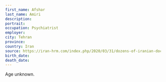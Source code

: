 ```yaml
---
first_name: Afshar
last_name: Amiri
description: 
portrait: 
occupation: Psychiatrist
employer: 
city: Tehran
province: 
country: Iran
source: https://iran-hrm.com/index.php/2020/03/31/dozens-of-iranian-doctors-died-during-irans-coronavirus-crisis/
birth_date: 
death_date: 
---
```


Age unknown.